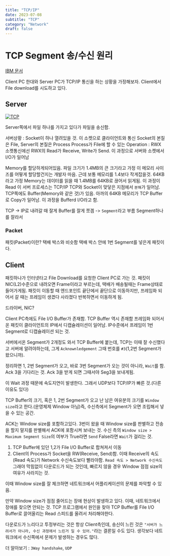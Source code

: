 ```yaml
---
title: "TCP/IP"
date: 2023-07-08
subtitle: "TCP"
category: "Network"
draft: false
---
```


# TCP Segment 송/수신 원리

[IBM 문서](https://www.ibm.com/docs/ko/aix/7.1?topic=management-transmission-control-protocolinternet-protocol)

Client PC 한대와 Server PC가 TCP/IP 통신을 하는 상황을 가정해보자. Client에서 File download를 시도하고 있다.

## Server

[![TCP](https://www.cloudflare.com/img/learning/cdn/tls-ssl/tcp-handshake-diagram.png)](https://www.cloudflare.com/ko-kr/learning/ddos/glossary/tcp-ip/)

Server쪽에서 파일 하나를 가지고 있다가 파일을 송신함.

서버상황 : Socket이 하나 열려있을 것. 이 소켓으로 클라이언트와 통신
Socket의 본질은 File, Server의 본질은 Process
Process가 File에 할 수 있는 Operation : RWX
소켓통신에선 RWX의 Read가 Receive, Write가 Send. 이 과정으로 서버와 소켓에서 I/O가 일어남

Memory를 할당하게되어있음. 파일 크기가 1.4MB의 큰 크기라고 가정
이 메모리 사이즈를 어떻게 할당할건지는 개발자 마음.
근데 보통 메모리를 1.4보다 작게잡을것. 64KB라고 가정
Memory는 데이터를 읽을 때 1.4MB를 64KB로 끊어서 읽게됨. 이 과정이 Read
이 서버 프로세스는 TCP/IP
TCP와 Socket이 맞닿은 지점에서 `분해`가 일어남. TCP쪽에도 Buffer(Memory와 같은 것)가 있음.
아까의 64KB 메모리가 TCP Buffer로 Copy가 일어남. 이 과정을 Bufferd I/O라고 함.

TCP -> IP로 내려갈 때 잘게 Buffer를 잘게 쪼겜 -> `Segment`라고 부름
Segment하나를 잘라서

### Packet

패킷(Packet)이란?
택배 박스와 비슷함 택배 박스 안에 1번 Segment를 넣은게 패킷이다.

## Client

패킷하나가 인터넷타고 File Download를 요청한 Client PC로 가는 것.
패킷이 NIC(L2)수준으로 내려오면 Frame이라고 부르는데, 택배가 배송될때는 Frame상태로 들어가게됨. 패킷이 이동할 때 엔드포인트 끝단에서 끝단으로 이동하지만, 프레임화 되어서 갈 때는 프레임이 생겼다 사라졌다 반복하면서 이동하게 됨.

드라이버, NIC?

Client PC측에도 File I/O Buffer가 존재함. TCP Buffer 역시 존재함
프레임화 되어서 온 패킷이 클라이언트의 IP에서 디캡슐레이션이 일어남. IP수준에서 프레임이 1번 Segment로 디캡슐레이션 되는 것.

서버에서온 Segment가 2개정도 와서 TCP Buffer에 붙는데, TCP는 이때 잘 수신했다고 서버에 알려야하는데, 그게 `Acknownledgement`
그때 번호를 `#3`(1,2번 Segment가 왔으니까).

정리하면 1, 2번 Segment가 오고, 바로 3번 Segment가 오는 것이 아니라, `Wait`를 함. Ack 3을 기다리는 것. Ack 3을 받게 되면 그때서야 Seg3을 보내게됨.

이 Wait 과정 때문에 속도지연이 발생한다. 그래서 UDP보다 TCP/IP가 빠른 것.(다른 이유도 있다)

TCP Buffer의 크기, 혹은 1, 2번 Segment가 오고 난 남은 여유분의 크기를 `Window size`라고 한다.(운영체제 Window 아님)즉, 수신측에서 Segment가 오면 조립해서 넣을 수 있는 공간.

ACK는 Window size를 포함하고있다. 3번이 왔을 때 Window size를 판별하고 전송을 할지 말지를 판별해서 ACK에 포함시켜 보내는 것.
수신 측의 `Window size > Maximum Segment Size`의 여부가 True라면 `Send` False라면 `Wait`가 걸리는 것.

1. TCP Buffer에 있던 1,2가 File I/O Buffer로 합쳐져서 이동
2. Client의 Process가 Socket을 RW(Receive, Send)함.
   이때 Receive의 속도(Read 속도)가 Network 수신속도보다 빨라야함.
   `Read 속도 > Network 수신속도`
   그래야 막힘없이 다운로드가 되는 것인데, 빠르지 않을 경우 Window 점점 size의 여유가 사라지는 것.

이때 Window size를 잘 체크하면 네트워크에서 어플리케이션의 문제를 파악할 수 있음.

만약 Window size가 점점 줄어드는 장애 현상이 발생하고 있다. 이때, 네트워크에서 장애를 찾으면 안되는 것. TCP 프로그램에서 원인을 찾아 TCP Buffer를 File I/O Buffer로 끌어올리는 Read 스피드를 올려서 처리해야한다.

다운로드가 느리다고 투정부리는 것은 항상 Client측인데,
송신이 느린 것은 `"서버가 느려서가 아니라, 수신 과정에서 느린거 일 수 있어."`라는 결론일 수도 있다.
생각보다 네트워크에서 수신쪽에서 문제가 발생하는 경우도 많다.

더 알아보기 : `3Way handshake`, `UDP`
